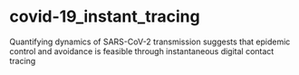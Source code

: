 # covid-19_instant_tracing
 Quantifying dynamics of SARS-CoV-2 transmission suggests that epidemic control and avoidance is feasible through instantaneous digital contact tracing
